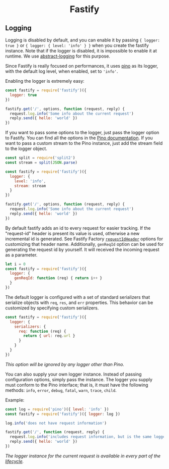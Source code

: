 <h1 align="center">Fastify</h1>

## Logging

Logging is disabled by default, and you can enable it by passing
`{ logger: true }` or `{ logger: { level: 'info' } }` when you create
the fastify instance. Note that if the logger is disabled, it is impossible to
enable it at runtime. We use
[abstract-logging](https://www.npmjs.com/package/abstract-logging) for
this purpose.

Since Fastify is really focused on performances, it uses [pino](https://github.com/pinojs/pino) as its logger, with the default log level, when enabled, set to `'info'`.

Enabling the logger is extremely easy:

```js
const fastify = require('fastify')({
  logger: true
})

fastify.get('/', options, function (request, reply) {
  request.log.info('Some info about the current request')
  reply.send({ hello: 'world' })
})
```

If you want to pass some options to the logger, just pass the logger option to Fastify.
You can find all the options in the [Pino documentation](https://github.com/pinojs/pino/blob/master/docs/API.md#pinooptions-stream). If you want to pass a custom stream to the Pino instance, just add the stream field to the logger object.

```js
const split = require('split2')
const stream = split(JSON.parse)

const fastify = require('fastify')({
  logger: {
    level: 'info',
    stream: stream
  }
})

fastify.get('/', options, function (request, reply) {
  request.log.info('Some info about the current request')
  reply.send({ hello: 'world' })
})
```

<a name="logging-request-id" />

By default fastify adds an id to every request for easier tracking. If the "request-id" header is present its value is used, otherwise a new incremental id is generated. See Fastify Factory [`requestIdHeader`](https://github.com/fastify/fastify/blob/master/docs/Factory.md#factory-request-id-header) options for customizing that header name.
Additionally, `genReqId` option can be used for generating the request id by yourself. It will received the incoming request as a parameter.

```js
let i = 0
const fastify = require('fastify')({
  logger: {
    genReqId: function (req) { return i++ }
  }
})
```

The default logger is configured with a set of standard serializers that serialize objects with `req`, `res`, and `err` properties. This behavior can be customized by specifying custom serializers.
```js
const fastify = require('fastify')({
  logger: {
    serializers: {
      req: function (req) {
        return { url: req.url }
      }
    }
  }
})
```

*This option will be ignored by any logger other than Pino.*

You can also supply your own logger instance. Instead of passing configuration options, simply pass the instance.
The logger you supply must conform to the Pino interface; that is, it must have the following methods:
`info`, `error`, `debug`, `fatal`, `warn`, `trace`, `child`.

Example:

```js
const log = require('pino')({ level: 'info' })
const fastify = require('fastify')({ logger: log })

log.info('does not have request information')

fastify.get('/', function (request, reply) {
  request.log.info('includes request information, but is the same logger instance as `log`')
  reply.send({ hello: 'world' })
})
```

*The logger instance for the current request is available in every part of the [lifecycle](https://github.com/fastify/fastify/blob/master/docs/Lifecycle.md).*
